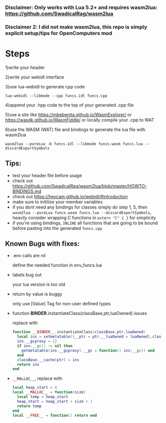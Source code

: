 ### Disclaimer: Only works with Lua 5.2+ and requires wasm2lua: https://github.com/SwadicalRag/wasm2lua
### Disclaimer 2: I did not make wasm2lua, this repo is simply explicit setup/tips for OpenComputers mod 
# Steps

1)write your header

2)write your webidl interface

3)use lua-webidl to generate cpp code
```
lua-webidl --libmode --cpp funcs.idl funcs.cpp
```

4)append your .hpp code to the top of your generated .cpp file

5)use a site like https://mbebenita.github.io/WasmExplorer/ or https://wasdk.github.io/WasmFiddle/ or locally compile your .cpp to WAT

6)use the WASM (WAT) file and bindings to generate the lua file with wasm2lua

```
wasm2lua --pureLua -b funcs.idl --libmode funcs.wasm funcs.lua --discardExportSymbols
```

## Tips:

- test your header file before usage
- check out https://github.com/SwadicalRag/wasm2lua/blob/master/HOWTO-BINDINGS.md
- check out https://heycam.github.io/webidl/#introduction
- make sure to initilize your member variables
- if you dont need any bindings for classes simply do step 1, 5, then ```wasm2lua --pureLua funcs.wasm funcs.lua --discardExportSymbols```, heavily consider wrapping C functions in `extern "C" { }` for simplicity
- if you're using bindings, `INLINE` all functions that are going to be bound before pasting into the generated `funcs.cpp`

## Known Bugs with fixes:

- .env calls are nil

  define the needed function in env_funcs.lua 
  
- labels bug out

  your lua version is too old

- return by value is buggy

  only use [Value] Tag for non-user defined types

- function __BINDER__.instantiateClass(classBase,ptr,luaOwned) issues
  
  replace with
  ```lua
  function __BINDER__.instantiateClass(classBase,ptr,luaOwned)
    local ins = setmetatable({__ptr = ptr,__luaOwned = luaOwned},classBase)
    ins.__gcproxy = {}
    if ins:__gc() ~= nil then
      getmetatable(ins.__gcproxy).__gc = function() ins:__gc() end
    end
    classBase.__cache[ptr] = ins
    return ins
  end
  ```
  
- `__MALLOC__`, replace with
  ```lua
  local heap_start = 0
  local __MALLOC__ = function(size) 
    local temp = heap_start 
    heap_start = heap_start + size + 1
    return temp
  end
  local __FREE__ = function() return end
  ```
